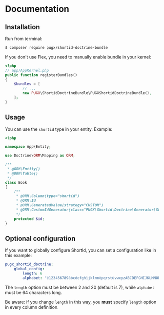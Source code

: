 Documentation
=============

## Installation

Run from terminal:

```bash
$ composer require pugx/shortid-doctrine-bundle
```

If you don't use Flex, you need to manually enable bundle in your kernel:

```php
<?php
// app/AppKernel.php
public function registerBundles()
{
    $bundles = [
        // ...
        new PUGX\ShortidDoctrineBundle\PUGXShortidDoctrineBundle(),
    ];
}
```

## Usage

You can use the `shortid` type in your entity.
Example:

```php
<?php

namespace App\Entity;

use Doctrine\ORM\Mapping as ORM;

/**
 * @ORM\Entity()
 * @ORM\Table()
 */
class Book
{
    /**
     * @ORM\Column(type="shortid")
     * @ORM\Id
     * @ORM\GeneratedValue(strategy="CUSTOM")
     * @ORM\CustomIdGenerator(class="PUGX\Shortid\Doctrine\Generator\ShortidGenerator")
     */
    protected $id;
}
```

## Optional configuration

If you want to globally configure ShortId, you can set a configuration like in this example:

```yaml
pugx_shortid_doctrine:
    global_config:
        length: 6
        alphabet: "é123456789àbcdefghìjklmnòpqrstùvwxyzABCDEFGHIJKLMNOPQRSTUVWX.!@|"
```

The `length` option must be between 2 and 20 (default is 7), while `alphabet` must be 64 characters long.

Be aware: if you change `length` in this way, you **must** specify `length` option in every column definition.
